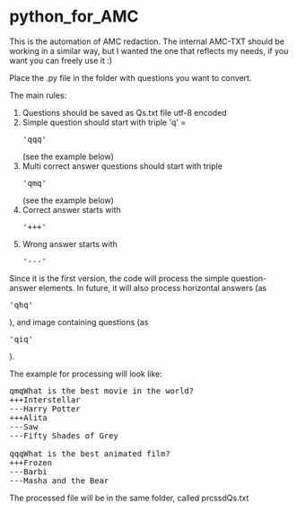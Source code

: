 # python_for_AMC
This is the automation of AMC redaction. The internal AMC-TXT should be working in a similar way, but I wanted the one that reflects my needs, if you want you can freely use it :)

Place the .py file in the folder with questions you want to convert.

The main rules:
1. Questions should be saved as Qs.txt file utf-8 encoded
2. Simple question should start with triple 'q' = <pre>'qqq'</pre> (see the example below)
3. Multi correct answer questions should start with triple <pre>'qmq'</pre> (see the example below)
4. Correct answer starts with <pre>'+++'</pre>
5. Wrong answer starts with <pre>'---'</pre>

Since it is the first version, the code will process the simple question-answer elements. In future, it will also process horizontal answers (as <pre>'qhq'</pre>), and image containing questions (as <pre>'qiq'</pre>).

The example for processing will look like:

<pre>qmqWhat is the best movie in the world?
+++Interstellar
---Harry Potter
+++Alita
---Saw
---Fifty Shades of Grey

qqqWhat is the best animated film?
+++Frozen
---Barbi
---Masha and the Bear
</pre>
The processed file will be in the same folder, called prcssdQs.txt
